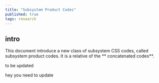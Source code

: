 ```yaml
---
title: "Subsystem Product Codes"
published: true
tags: research
---
```


## intro

This document introduce a new class of subsystem CSS codes, called subsystem product codes. It is a relative of the ** concatenated codes**.

to be updated

hey you need to update
